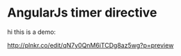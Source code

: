 AngularJs timer directive
=========================
hi this is a demo:

http://plnkr.co/edit/qN7y0QnM6iTCDg8az5wg?p=preview
